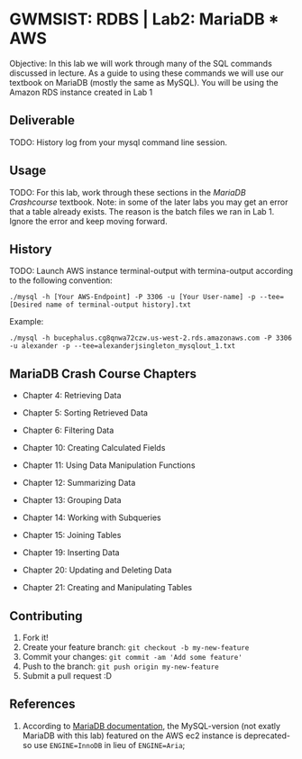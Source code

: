 # GWMSIST: RDBS | Lab2: MariaDB * AWS

Objective: In this lab we will work through many of the SQL commands discussed in lecture.  As a guide to using these commands we will use our textbook on MariaDB (mostly the same as MySQL).  You will be using the Amazon RDS instance created in Lab 1

## Deliverable

TODO: History log from your mysql command line session.

## Usage

TODO:  For this lab, work through these sections in the *MariaDB Crashcourse* textbook.  Note: in some of the later labs you may get an error that a table already exists.  The reason is the batch files we ran in Lab 1.  Ignore the error and keep moving forward.

## History

TODO: Launch AWS instance terminal-output with termina-output according to the following convention:

`./mysql -h [Your AWS-Endpoint] -P 3306 -u [Your User-name] -p --tee=[Desired name of terminal-output history].txt`

Example:

`./mysql -h bucephalus.cg8qnwa72czw.us-west-2.rds.amazonaws.com -P 3306 -u alexander -p --tee=alexanderjsingleton_mysqlout_1.txt`

## MariaDB Crash Course Chapters

* Chapter 4: Retrieving Data

* Chapter 5: Sorting Retrieved Data

* Chapter 6: Filtering Data

* Chapter 10: Creating Calculated Fields

* Chapter 11:  Using Data Manipulation Functions

* Chapter 12:  Summarizing Data

* Chapter 13:  Grouping Data

* Chapter 14:  Working with Subqueries

* Chapter 15:  Joining Tables

* Chapter 19:  Inserting Data

* Chapter 20:  Updating and Deleting Data

* Chapter 21:  Creating and Manipulating Tables

## Contributing

1. Fork it!
2. Create your feature branch: `git checkout -b my-new-feature`
3. Commit your changes: `git commit -am 'Add some feature'`
4. Push to the branch: `git push origin my-new-feature`
5. Submit a pull request :D

## References

1. According to [MariaDB documentation](https://mariadb.com/kb/en/mariadb/aria-faq/), the MySQL-version (not exatly MariaDB with this lab) featured on the AWS ec2 instance is deprecated- so use `ENGINE=InnoDB` in lieu of `ENGINE=Aria`;
